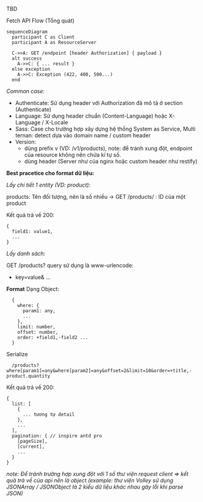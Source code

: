 TBD



Fetch API Flow (Tổng quát)
```mermaid
sequenceDiagram
  participant C as Client
  participant A as ResourceServer

  C->>A: GET /endpoint [header Authorization] { payload }
  alt success
    A->>C: { ... result }
  else exception
    A->>C: Exception (422, 400, 500...)
  end
```

*Common case:*
- Authenticate: Sử dụng header với Authorization đã mô tả ở section (Authenticate)
- Language: Sử dụng header chuẩn (Content-Language) hoặc X-Language / X-Locale
- Sass: Case cho trường hợp xây dựng hệ thống System as Service, Multi ternan: detect dựa vào domain name / custom header
- Version:
  + dùng prefix v<number> (VD: /v1/products), note: để tránh xung đột, endpoint của resource không nên chứa kí tự số.
  + dùng header (Server như của nginx hoặc custom header như restify)

**Best pracetice cho format dữ liệu:**

_Lấy chi tiết 1 entity (VD: product):_

products: Tên đối tượng, nên là số nhiều
-> GET /products/<id>
  <id>: ID của một product

Kết quả trả về 200:

```
{
  field1: value1,
  ...
}
```

_Lấy danh sách:_

GET /products?<query>
query sử dụng là www-urlencode:
  - key=value& ...

**Format**
  Dạng Object:
```
  {
    where: {
      param1: any,
      ...
    },
    limit: number,
    offset: number,
    order: +field1,-field2 ...
  }
```

  Serialize
```
  /products?where[param1]=any&where[param2]=any&offset=2&limit=10&order=+title,-product.quantity
```


Kết quả trả về 200:

```
{
  list: [
    {
      ... tương tự detail
    },
    ...
  ],
  pagination: { // inspire antd pro
    [pageSize],
    [current],
    ...
  }
}
```

*note: Để tránh trường hợp xung đột với 1 số thư viện request client => kết quả trả về của api nên là object (example: thư viện Volley sử dụng JSONArray / JSONObject là 2 kiểu dữ liệu khác nhau gây lỗi khi parse JSON)*

